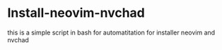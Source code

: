 # Install-neovim-nvchad
this is a simple script in bash for automatitation for installer neovim and nvchad
